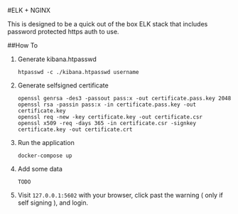 #ELK + NGINX


This is designed to be a quick out of the box ELK stack that includes password protected https auth to use.

##How To

1. Generate kibana.htpasswd

	```
    htpasswd -c ./kibana.htpasswd username
    ```

2. Generate selfsigned certificate

	```
    openssl genrsa -des3 -passout pass:x -out certificate.pass.key 2048
    openssl rsa -passin pass:x -in certificate.pass.key -out certificate.key
    openssl req -new -key certificate.key -out certificate.csr
    openssl x509 -req -days 365 -in certificate.csr -signkey certificate.key -out certificate.crt
    ```

3. Run the application

	```
    docker-compose up
	```

4. Add some data

    ```
    TODO
    ```

5. Visit `127.0.0.1:5602` with your browser, click past the warning ( only if self signing ), and login.
